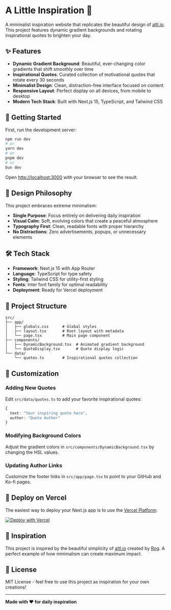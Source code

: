 # A Little Inspiration 🌟

A minimalist inspiration website that replicates the beautiful design of [altl.io](https://altl.io/). This project features dynamic gradient backgrounds and rotating inspirational quotes to brighten your day.

## ✨ Features

- **Dynamic Gradient Background**: Beautiful, ever-changing color gradients that shift smoothly over time
- **Inspirational Quotes**: Curated collection of motivational quotes that rotate every 30 seconds
- **Minimalist Design**: Clean, distraction-free interface focused on content
- **Responsive Layout**: Perfect display on all devices, from mobile to desktop
- **Modern Tech Stack**: Built with Next.js 15, TypeScript, and Tailwind CSS

## 🚀 Getting Started

First, run the development server:

```bash
npm run dev
# or
yarn dev
# or
pnpm dev
# or
bun dev
```

Open [http://localhost:3000](http://localhost:3000) with your browser to see the result.

## 🎨 Design Philosophy

This project embraces extreme minimalism:
- **Single Purpose**: Focus entirely on delivering daily inspiration
- **Visual Calm**: Soft, evolving colors that create a peaceful atmosphere  
- **Typography First**: Clean, readable fonts with proper hierarchy
- **No Distractions**: Zero advertisements, popups, or unnecessary elements

## 🛠️ Tech Stack

- **Framework**: Next.js 15 with App Router
- **Language**: TypeScript for type safety
- **Styling**: Tailwind CSS for utility-first styling
- **Fonts**: Inter font family for optimal readability
- **Deployment**: Ready for Vercel deployment

## 📁 Project Structure

```
src/
├── app/
│   ├── globals.css      # Global styles
│   ├── layout.tsx       # Root layout with metadata
│   └── page.tsx         # Main page component
├── components/
│   ├── DynamicBackground.tsx  # Animated gradient background
│   └── QuoteDisplay.tsx       # Quote display logic
└── data/
    └── quotes.ts        # Inspirational quotes collection
```

## 🎯 Customization

### Adding New Quotes
Edit `src/data/quotes.ts` to add your favorite inspirational quotes:

```typescript
{
  text: "Your inspiring quote here",
  author: "Quote Author"
}
```

### Modifying Background Colors
Adjust the gradient colors in `src/components/DynamicBackground.tsx` by changing the HSL values.

### Updating Author Links
Customize the footer links in `src/app/page.tsx` to point to your GitHub and Ko-fi pages.

## 🚀 Deploy on Vercel

The easiest way to deploy your Next.js app is to use the [Vercel Platform](https://vercel.com/new?utm_medium=default-template&filter=next.js&utm_source=create-next-app&utm_campaign=create-next-app-readme):

[![Deploy with Vercel](https://vercel.com/button)](https://vercel.com/new/clone?repository-url=https://github.com/yourusername/quote-new-begin)

## 🙏 Inspiration

This project is inspired by the beautiful simplicity of [altl.io](https://altl.io/) created by [Rog](https://rogshafi.com/). A perfect example of how minimalism can create maximum impact.

## 📝 License

MIT License - feel free to use this project as inspiration for your own creations!

---

**Made with ❤️ for daily inspiration**
